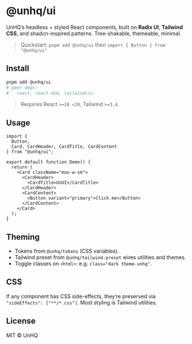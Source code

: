 # @unhq/ui

UnHQ’s headless + styled React components, built on **Radix UI**, **Tailwind CSS**, and shadcn-inspired patterns. Tree-shakable, themeable, minimal.

> Quickstart: `pnpm add @unhq/ui` then `import { Button } from "@unhq/ui"`

## Install
```bash
pnpm add @unhq/ui
# peer deps:
#   react, react-dom, tailwindcss
```
> Requires React `>=18 <20`, Tailwind `>=3.4`.

## Usage
```tsx
import {
  Button,
  Card, CardHeader, CardTitle, CardContent
} from "@unhq/ui";

export default function Demo() {
  return (
    <Card className="max-w-sm">
      <CardHeader>
        <CardTitle>UnUI</CardTitle>
      </CardHeader>
      <CardContent>
        <Button variant="primary">Click me</Button>
      </CardContent>
    </Card>
  );
}
```

## Theming
- Tokens from `@unhq/tokens` (CSS variables).
- Tailwind preset from `@unhq/tailwind-preset` wires utilities and themes.
- Toggle classes on `<html>`: e.g. `class="dark theme-unhq"`.

## CSS
If any component has CSS side-effects, they’re preserved via `"sideEffects": ["**/*.css"]`. Most styling is Tailwind utilities.

## License
MIT © UnHQ
